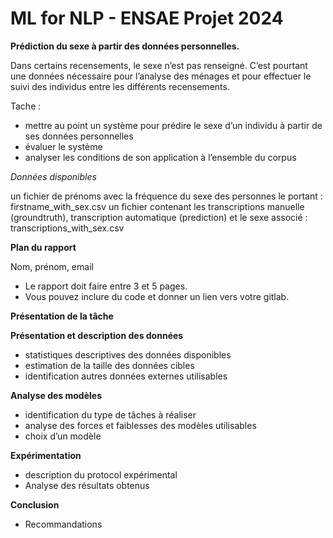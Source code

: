 # ML for NLP - ENSAE Projet 2024
**Prédiction du sexe à partir des données personnelles.**

Dans certains recensements, le sexe n’est pas renseigné. C’est pourtant une données nécessaire pour l’analyse des ménages et pour effectuer le suivi des individus entre les différents recensements.

Tache :

- mettre au point un système pour prédire le sexe d’un individu à partir de ses données personnelles
- évaluer le système
- analyser les conditions de son application à l’ensemble du corpus

*Données disponibles*

un fichier de prénoms avec la fréquence du sexe des personnes le portant : firstname_with_sex.csv
un fichier contenant les transcriptions manuelle (groundtruth), transcription automatique (prediction) et le sexe associé : transcriptions_with_sex.csv

**Plan du rapport**

Nom, prénom, email

- Le rapport doit faire entre 3 et 5 pages.
- Vous pouvez inclure du code et donner un lien vers votre gitlab.

**Présentation de la tâche**

**Présentation et description des données**

- statistiques descriptives des données disponibles
- estimation de la taille des données cibles
- identification autres données externes utilisables
  
**Analyse des modèles**

- identification du type de tâches à réaliser
- analyse des forces et faiblesses des modèles utilisables
- choix d’un modèle
  
**Expérimentation**

- description du protocol expérimental
- Analyse des résultats obtenus
  
**Conclusion**

- Recommandations
